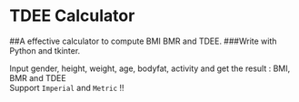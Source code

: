 # TDEE Calculator

##A effective calculator to compute BMI BMR and TDEE. 
###Write with Python and tkinter.

Input gender, height, weight, age, bodyfat, activity and get the result : BMI, BMR and TDEE   
Support `Imperial` and `Metric` !!
